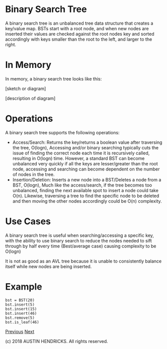 # Binary Search Tree

A binary search tree is an unbalanced tree data structure that creates a key/value map. BSTs start with a root node, and when new nodes are inserted their values are checked against the root nodes key and sorted accordingly with keys smaller than the root to the left, and larger to the right.

# In Memory

In memory, a binary search tree looks like this:

\[sketch or diagram\]

\[description of diagram\]

# Operations

A binary search tree supports the following operations:

* Access/Search: Returns the key/returns a boolean value after traversing the tree, O(logn), Accessing and/or binary searching typically cuts the issue of finding the correct node each time it is recursively called, resulting in O(logn) time. However, a standard BST can become unbalanced very quickly if all the keys are lesser/greater than the root node, accessing and searching can become dependent on the number of nodes in the tree.
* Insertion/Deletion: Inserts a new node into a BST/Deletes a node from a BST, O(logn), Much like the access/search, if the tree becomes too unbalanced, finding the next available spot to insert a node could take O(n). Likewise, traversing a tree to find the specific node to be deleted and then moving the other nodes accordingly could be O(n) complexity.

# Use Cases

A binary search tree is useful when searching/accessing a specific key, with the ability to use binary search to reduce the nodes needed to sift through by half every time (Best/average case) causing complexity to be O(logn)

It is not as good as an AVL tree because it is unable to consistently balance itself while new nodes are being inserted.

# Example

```
bst = BST(20)
bst.insert(5)
bst.insert(15)
bst.insert(46)
bst.remove(5)
bst.is_leaf(46)
```

[Previous](linked_list.md) [Next](avl_tree.md)

(c) 2018 AUSTIN HENDRICKS. All rights reserved.
